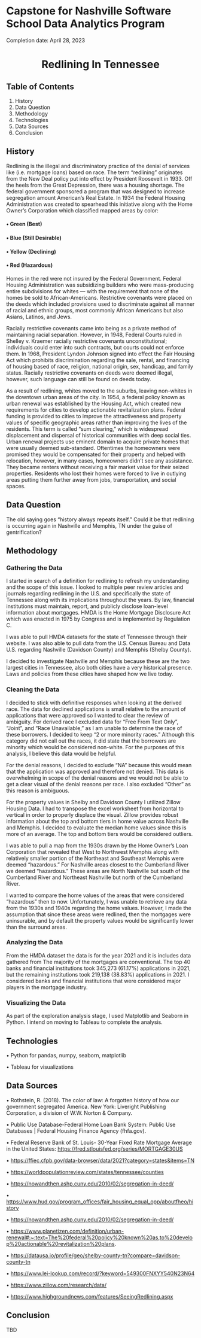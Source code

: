 # Capstone for Nashville Software School Data Analytics Program
<p align="left">Completion date: April 28, 2023</p>

# <p align="center">Redlining In Tennessee</p>

## Table of Contents
1.	History
2.	Data Question
3.	Methodology
4.	Technologies
5.	Data Sources
6.	Conclusion
## History
Redlining is the illegal and discriminatory practice of the denial of services like (i.e. mortgage loans) based on race. The term “redlining” originates from the New Deal policy put into effect by President Roosevelt in 1933. Off the heels from the Great Depression, there was a housing shortage. The federal government sponsored a program that was designed to increase segregation amount American’s Real Estate. In 1934 the Federal Housing Administration was created to spearhead this initiative along with the Home Owner’s Corporation which classified mapped areas by color: 
#### •	Green (Best) 
#### •	Blue (Still Desirable)  
#### •	Yellow (Declining)
#### •	 Red (Hazardous) 
Homes in the red were not insured by the Federal Government. Federal Housing Administration was subsidizing builders who were mass-producing entire subdivisions for whites — with the requirement that none of the homes be sold to African-Americans. Restrictive covenants were placed on the deeds which included provisions used to discriminate against all manner of racial and ethnic groups, most commonly African Americans but also Asians, Latinos, and Jews. 			

Racially restrictive covenants came into being as a private method of maintaining racial separation. However, in 1948, Federal Courts ruled in Shelley v. Kraemer racially restrictive covenants unconstitutional; individuals could enter into such contracts, but courts could not enforce them. In 1968, President Lyndon Johnson signed into effect the Fair Housing Act which prohibits discrimination regarding the sale, rental, and financing of housing based of race, religion, national origin, sex, handicap, and family status. Racially restrictive covenants on deeds were deemed illegal, however, such language can still be found on deeds today. 				

As a result of redlining, whites moved to the suburbs, leaving non-whites in the downtown urban areas of the city. In 1954, a federal policy known as urban renewal was established by the Housing Act, which created new requirements for cities to develop actionable revitalization plans. Federal funding is provided to cities to improve the attractiveness and property values of specific geographic areas rather than improving the lives of the residents. This term is called “sum clearing,” which is widespread displacement and dispersal of historical communities with deep social ties. Urban renewal projects use eminent domain to acquire private homes that were usually deemed sub-standard. Oftentimes the homeowners were promised they would be compensated for their property and helped with relocation, however, in many cases, homeowners didn’t see any assistance. They became renters without receiving a fair market value for their seized properties. Residents who lost their homes were forced to live in outlying areas putting them further away from jobs, transportation, and social spaces.

## Data Question
The old saying goes “history always repeats itself.” Could it be that redlining is occurring again in Nashville and Memphis, TN under the guise of gentrification?

## Methodology
### Gathering the Data
I started in search of a definition for redlining to refresh my understanding and the scope of this issue. I looked to multiple peer review articles and journals regarding redlining in the U.S. and specifically the state of Tennessee along with its implications throughout the years. By law, financial institutions must maintain, report, and publicly disclose loan-level information about mortgages. HMDA is the Home Mortgage Disclosure Act which was enacted in 1975 by Congress and is implemented by Regulation C. 

I was able to pull HMDA datasets for the state of Tennessee through their website. I was also able to pull data from the U.S. Census Bureau and Data U.S. regarding Nashville (Davidson County) and Memphis (Shelby County). 					

I decided to investigate Nashville and Memphis because these are the two largest cities in Tennessee, also both cities have a very historical presence. Laws and policies from these cities have shaped how we live today. 

### Cleaning the Data
I decided to stick with definitive responses when looking at the derived race. The data for declined applications is small relative to the amount of applications that were approved so I wanted to clear the review of ambiguity. For derived race I excluded data for “Free From Text Only”, “Joint”, and “Race Unavailable,” as I am unable to determine the race of these borrowers. I decided to keep “2 or more minority races.” Although this category did not call out the races, it did state that the borrowers are minority which would be considered non-white. For the purposes of this analysis, I believe this data would be helpful. 						

For the denial reasons, I decided to exclude “NA” because this would mean that the application was approved and therefore not denied. This data is overwhelming in scope of the denial reasons and we would not be able to get a clear visual of the denial reasons per race. I also excluded “Other” as this reason is ambiguous.				

For the property values in Shelby and Davidson County I utilized Zillow Housing Data. I had to transpose the excel worksheet from horizontal to vertical in order to properly displace the visual. Zillow provides robust information about the top and bottom tiers in home value across Nashville and Memphis. I decided to evaluate the median home values since this is more of an average. The top and bottom tiers would be considered outliers. 					

I was able to pull a map from the 1930s drawn by the Home Owner’s Loan Corporation that revealed that West to Northwest Memphis along with relatively smaller portion of the Northeast and Southeast Memphis were deemed “hazardous.” For Nashville areas closest to the Cumberland River we deemed “hazardous.” These areas are North Nashville but south of the Cumberland River and Northeast Nashville but north of the Cumberland River. 				

I wanted to compare the home values of the areas that were considered “hazardous” then to now. Unfortunately, I was unable to retrieve any data from the 1930s and 1940s regarding the home values. However, I made the assumption that since these areas were redlined, then the mortgages were uninsurable, and by default the property values would be significantly lower than the surround areas. 
### Analyzing the Data
From the HMDA dataset the data is for the year 2021 and it is includes data gathered from The majority of the mortgages are conventional. 
The top 40 banks and financial institutions took 345,273 (61.17%) applications in 2021, but the remaining institutions took 219,138 (38.83%) applications in 2021. I considered banks and financial institutions that were considered major players in the mortgage industry. 
### Visualizing the Data
As part of the exploration analysis stage, I used Matplotlib and Seaborn in Python. I intend on moving to Tableau to complete the analysis. 
## Technologies
•	Python  for  pandas, numpy, seaborn, matplotlib

•	Tableau for visualizations
## Data Sources
•	Rothstein, R. (2018). The color of law: A forgotten history of how our government segregated America. New York: Liveright Publishing Corporation, a division of W.W. Norton & Company.

•	Public Use Database-Federal Home Loan Bank System: Public Use Databases | Federal Housing Finance Agency (fhfa.gov).  

•	Federal Reserve Bank of St. Louis- 30-Year Fixed Rate Mortgage Average in the United States: https://fred.stlouisfed.org/series/MORTGAGE30US

•	https://ffiec.cfpb.gov/data-browser/data/2021?category=states&items=TN

•	https://worldpopulationreview.com/states/tennessee/counties

•	https://nowandthen.ashp.cuny.edu/2010/02/segregation-in-deed/

•	https://www.hud.gov/program_offices/fair_housing_equal_opp/aboutfheo/history

•	https://nowandthen.ashp.cuny.edu/2010/02/segregation-in-deed/

•	https://www.planetizen.com/definition/urban-renewal#:~:text=The%20federal%20policy%20known%20as,to%20develop%20actionable%20revitalization%20plans.

•	https://datausa.io/profile/geo/shelby-county-tn?compare=davidson-county-tn

•	https://www.lei-lookup.com/record/?keyword=549300FNXYY540N23N64

•	https://www.zillow.com/research/data/

•	https://www.highgroundnews.com/features/SeeingRedlining.aspx

## Conclusion
TBD


